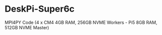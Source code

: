 # DeskPi-Super6c
MPI4PY Code (4 x CM4 4GB RAM, 256GB NVME Workers - Pi5 8GB RAM, 512GB NVME Master)
